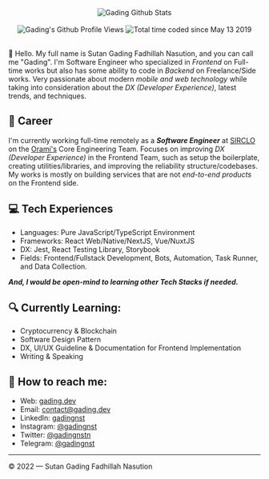 <div align="center">
  <img src="https://github-readme-stats.vercel.app/api?username=gadingnst&show_icons=true&theme=dracula" alt="Gading Github Stats">
  <br><br>
  <img src="https://komarev.com/ghpvc/?username=gadingnst&color=F4A4B5&style=flat" alt="Gading's Github Profile Views" />
  <img src="https://wakatime.com/badge/user/7a831ab0-e43a-4215-aa08-92f915bed065.svg" alt="Total time coded since May 13 2019" />
</div>
<br>

👋 Hello. My full name is Sutan Gading Fadhillah Nasution, and you can call me "Gading". I'm Software Engineer who specialized in *Frontend* on Full-time works but also has some ability to code in *Backend* on Freelance/Side works. Very passionate about modern *mobile and web technology* while taking into consideration about the *DX (Developer Experience)*, latest trends, and techniques. 

## 💼 Career
I'm currently working full-time remotely as a ***Software Engineer*** at [SIRCLO](https://sirclo.com) on the [Orami's](https://orami.co.id) Core Engineering Team. Focuses on improving *DX (Developer Experience)* in the Frontend Team, such as setup the boilerplate, creating utilities/libraries, and improving the reliability structure/codebases. My works is mostly on building services that are not *end-to-end products* on the Frontend side.

## 💻 Tech Experiences
- Languages: Pure JavaScript/TypeScript Environment
- Frameworks: React Web/Native/NextJS, Vue/NuxtJS
- DX: Jest, React Testing Library, Storybook
- Fields: Frontend/Fullstack Development, Bots, Automation, Task Runner, and Data Collection.

***And, I would be open-mind to learning other Tech Stacks if needed.***

## 🔍 Currently Learning:
- Cryptocurrency & Blockchain
- Software Design Pattern
- DX, UI/UX Guideline & Documentation for Frontend Implementation
- Writing & Speaking

## 🚀 How to reach me:
- Web: [gading.dev](https://gading.dev)
- Email: [contact@gading.dev](mailto:contact@gading.dev)
- LinkedIn: [gadingnst](https://www.linkedin.com/in/gadingnst)
- Instagram: [@gadingnst](https://instagram.com/gadingnst)
- Twitter: [@gadingnstn](https://twitter.com/gadingnstn)
- Telegram: [@gadingnst](https://t.me/gadingnst)

---

© 2022 — Sutan Gading Fadhillah Nasution
